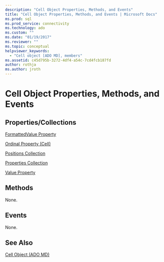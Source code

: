 ```yaml
---
description: "Cell Object Properties, Methods, and Events"
title: "Cell Object Properties, Methods, and Events | Microsoft Docs"
ms.prod: sql
ms.prod_service: connectivity
ms.technology: ado
ms.custom: ""
ms.date: "01/19/2017"
ms.reviewer: ""
ms.topic: conceptual
helpviewer_keywords: 
  - "Cell object [ADO MD], members"
ms.assetid: c45d795b-3272-4df4-a54c-7cd4fcb187fd
author: rothja
ms.author: jroth
---
```

# Cell Object Properties, Methods, and Events
## Properties/Collections  
 [FormattedValue Property](./formattedvalue-property-ado-md.md)  
  
 [Ordinal Property (Cell)](./ordinal-property-ado-md-cell.md)  
  
 [Positions Collection](./positions-collection-ado-md.md)  
  
 [Properties Collection](../ado-api/properties-collection-ado.md)  
  
 [Value Property](./value-property-ado-md.md)  
  
## Methods  
 None.  
  
## Events  
 None.  
  
## See Also  
 [Cell Object (ADO MD)](./cell-object-ado-md.md)